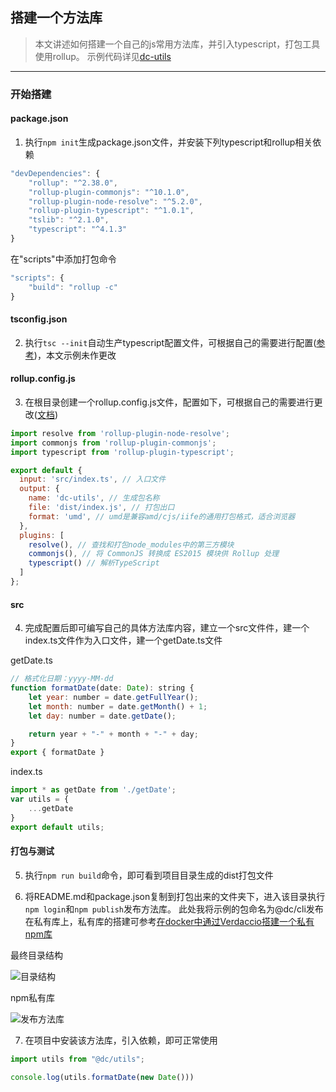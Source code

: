 ## 搭建一个方法库

> 本文讲述如何搭建一个自己的js常用方法库，并引入typescript，打包工具使用rollup。
> 示例代码详见[dc-utils](https://github.com/Jiuto/dc-utils)

---

### 开始搭建

#### package.json

1. 执行`npm init`生成package.json文件，并安装下列typescript和rollup相关依赖

``` js
"devDependencies": {
    "rollup": "^2.38.0",
    "rollup-plugin-commonjs": "^10.1.0",
    "rollup-plugin-node-resolve": "^5.2.0",
    "rollup-plugin-typescript": "^1.0.1",
    "tslib": "^2.1.0",
    "typescript": "^4.1.3"
}
```

在"scripts"中添加打包命令

``` js
"scripts": {
    "build": "rollup -c"
}
```

#### tsconfig.json

2. 执行`tsc --init`自动生产typescript配置文件，可根据自己的需要进行配置([参考](https://www.tslang.cn/docs/handbook/tsconfig-json.html))，本文示例未作更改

#### rollup.config.js

3. 在根目录创建一个rollup.config.js文件，配置如下，可根据自己的需要进行更改([文档](https://www.rollupjs.com/guide/big-list-of-options))

``` js
import resolve from 'rollup-plugin-node-resolve';
import commonjs from 'rollup-plugin-commonjs';
import typescript from 'rollup-plugin-typescript';

export default {
  input: 'src/index.ts', // 入口文件
  output: {
    name: 'dc-utils', // 生成包名称
    file: 'dist/index.js', // 打包出口
    format: 'umd', // umd是兼容amd/cjs/iife的通用打包格式，适合浏览器
  },
  plugins: [
    resolve(), // 查找和打包node_modules中的第三方模块
    commonjs(), // 将 CommonJS 转换成 ES2015 模块供 Rollup 处理
    typescript() // 解析TypeScript
  ]
};
```

#### src

4. 完成配置后即可编写自己的具体方法库内容，建立一个src文件件，建一个index.ts文件作为入口文件，建一个getDate.ts文件

getDate.ts

``` js
// 格式化日期：yyyy-MM-dd
function formatDate(date: Date): string {
    let year: number = date.getFullYear();
    let month: number = date.getMonth() + 1;
    let day: number = date.getDate();

    return year + "-" + month + "-" + day;
}
export { formatDate }
```

index.ts

``` js
import * as getDate from './getDate';
var utils = {
    ...getDate
}
export default utils;
```

#### 打包与测试

5. 执行`npm run build`命令，即可看到项目目录生成的dist打包文件

6. 将README.md和package.json复制到打包出来的文件夹下，进入该目录执行`npm login`和`npm publish`发布方法库。
此处我将示例的包命名为@dc/cli发布在私有库上，私有库的搭建可参考[在docker中通过Verdaccio搭建一个私有npm库](https://jiuto.github.io/jiuto_blog/guide/else/docker_verdaccio.html)

最终目录结构

<img :src="$withBase('/imgs/utils/file.png')" alt="目录结构">

npm私有库

<img :src="$withBase('/imgs/utils/npm.png')" alt="发布方法库">

7. 在项目中安装该方法库，引入依赖，即可正常使用

``` js
import utils from "@dc/utils";

console.log(utils.formatDate(new Date()))
```
